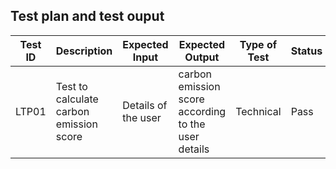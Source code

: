   ## Test plan and test ouput


| Test ID | Description | Expected Input | Expected Output | Type of Test | Status |
|---|---|---|---|---|---|
| LTP01 | Test to calculate carbon emission score | Details of the user | carbon emission score according to the user details | Technical | Pass|

  
